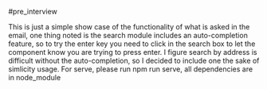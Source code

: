 #pre_interview

This is just a simple show case of the functionality of what is asked in the email, one thing noted is the search module includes an auto-completion feature, so to try the enter key you need to click in the search box to let the component know you are trying to press enter. I figure search by address is difficult without the auto-completion, so I decided to include one the sake of simlicity usage.
For serve, please run npm run serve, all dependencies are in node_module

